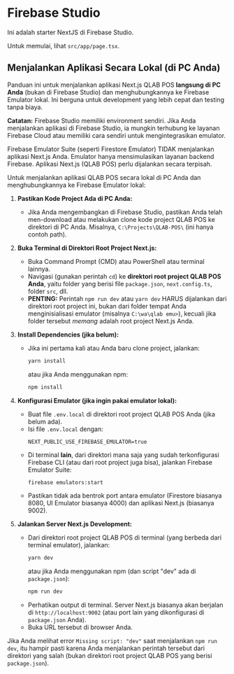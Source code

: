 
# Firebase Studio

Ini adalah starter NextJS di Firebase Studio.

Untuk memulai, lihat `src/app/page.tsx`.

## Menjalankan Aplikasi Secara Lokal (di PC Anda)

Panduan ini untuk menjalankan aplikasi Next.js QLAB POS **langsung di PC Anda** (bukan di Firebase Studio) dan menghubungkannya ke Firebase Emulator lokal. Ini berguna untuk development yang lebih cepat dan testing tanpa biaya.

**Catatan:** Firebase Studio memiliki environment sendiri. Jika Anda menjalankan aplikasi di Firebase Studio, ia mungkin terhubung ke layanan Firebase Cloud atau memiliki cara sendiri untuk mengintegrasikan emulator.

Firebase Emulator Suite (seperti Firestore Emulator) TIDAK menjalankan aplikasi Next.js Anda. Emulator hanya mensimulasikan layanan backend Firebase. Aplikasi Next.js (QLAB POS) perlu dijalankan secara terpisah.

Untuk menjalankan aplikasi QLAB POS secara lokal di PC Anda dan menghubungkannya ke Firebase Emulator lokal:

1.  **Pastikan Kode Project Ada di PC Anda:**
    *   Jika Anda mengembangkan di Firebase Studio, pastikan Anda telah men-download atau melakukan clone kode project QLAB POS ke direktori di PC Anda. Misalnya, `C:\Projects\QLAB-POS\` (ini hanya contoh path).

2.  **Buka Terminal di Direktori Root Project Next.js:**
    *   Buka Command Prompt (CMD) atau PowerShell atau terminal lainnya.
    *   Navigasi (gunakan perintah `cd`) ke **direktori root project QLAB POS Anda**, yaitu folder yang berisi file `package.json`, `next.config.ts`, folder `src`, dll.
    *   **PENTING:** Perintah `npm run dev` atau `yarn dev` HARUS dijalankan dari direktori root project ini, bukan dari folder tempat Anda menginisialisasi emulator (misalnya `C:\wa\qlab emu>`), kecuali jika folder tersebut *memang* adalah root project Next.js Anda.

3.  **Install Dependencies (jika belum):**
    *   Jika ini pertama kali atau Anda baru clone project, jalankan:
        ```bash
        yarn install
        ```
        atau jika Anda menggunakan npm:
        ```bash
        npm install
        ```

4.  **Konfigurasi Emulator (jika ingin pakai emulator lokal):**
    *   Buat file `.env.local` di direktori root project QLAB POS Anda (jika belum ada).
    *   Isi file `.env.local` dengan:
        ```
        NEXT_PUBLIC_USE_FIREBASE_EMULATOR=true
        ```
    *   Di terminal **lain**, dari direktori mana saja yang sudah terkonfigurasi Firebase CLI (atau dari root project juga bisa), jalankan Firebase Emulator Suite:
        ```bash
        firebase emulators:start
        ```
    *   Pastikan tidak ada bentrok port antara emulator (Firestore biasanya 8080, UI Emulator biasanya 4000) dan aplikasi Next.js (biasanya 9002).

5.  **Jalankan Server Next.js Development:**
    *   Dari direktori root project QLAB POS di terminal (yang berbeda dari terminal emulator), jalankan:
        ```bash
        yarn dev
        ```
        atau jika Anda menggunakan npm (dan script "dev" ada di `package.json`):
        ```bash
        npm run dev
        ```
    *   Perhatikan output di terminal. Server Next.js biasanya akan berjalan di `http://localhost:9002` (atau port lain yang dikonfigurasi di `package.json` Anda).
    *   Buka URL tersebut di browser Anda.

Jika Anda melihat error `Missing script: "dev"` saat menjalankan `npm run dev`, itu hampir pasti karena Anda menjalankan perintah tersebut dari direktori yang salah (bukan direktori root project QLAB POS yang berisi `package.json`).

